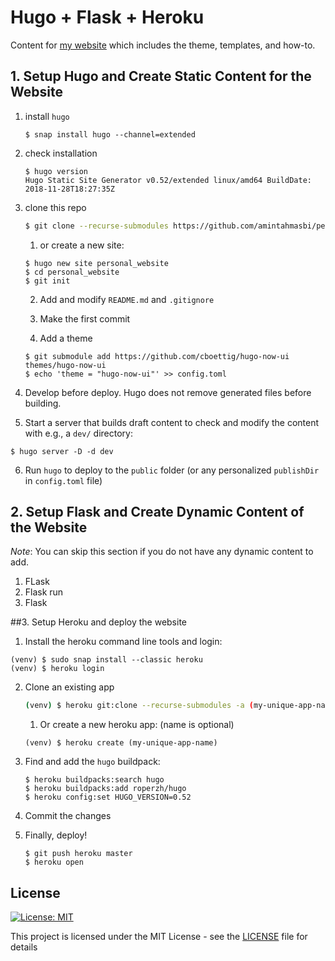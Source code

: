 # Hugo + Flask + Heroku

Content for [my website](https://www.tahmasbi.net) which includes the theme, templates, and how-to.

## 1. Setup Hugo and Create Static Content for the Website

1. install `hugo`

   ```shell
   $ snap install hugo --channel=extended
   ```

2. check installation

   ```shell
   $ hugo version
   Hugo Static Site Generator v0.52/extended linux/amd64 BuildDate: 2018-11-28T18:27:35Z
   
   ```

3. clone this repo

   ```bash
   $ git clone --recurse-submodules https://github.com/amintahmasbi/personal_website.git
   ```

   1. or create a new site:

   ```shell
   $ hugo new site personal_website
   $ cd personal_website
   $ git init
   ```

   2. Add and modify `README.md` and `.gitignore` 

   3. Make the first commit

   4. Add a theme

   ```shell
   $ git submodule add https://github.com/cboettig/hugo-now-ui themes/hugo-now-ui
   $ echo 'theme = "hugo-now-ui"' >> config.toml
   ```

4. Develop before deploy. Hugo does not remove generated files before building. 

5. Start a server that builds draft content to check and modify the content with e.g., a `dev/` directory:
  ```shell
  $ hugo server -D -d dev
  ```

6. Run `hugo` to deploy to the `public` folder (or any personalized `publishDir` in `config.toml` file)

## 2. Setup Flask and Create Dynamic Content of the Website

_Note_: You can skip this section if you do not have any dynamic content to add.

1. FLask
2. Flask run
3. Flask

##3. Setup Heroku and deploy the website 

1. Install the heroku command line tools and login:

  ```shell
  (venv) $ sudo snap install --classic heroku
  (venv) $ heroku login
  ```

2. Clone an existing app 

   ```bash
   (venv) $ heroku git:clone --recurse-submodules -a (my-unique-app-name)
   ```

   1. Or create a new heroku app: (name is optional)

   ```shell
   (venv) $ heroku create (my-unique-app-name)	
   ```

3. Find and add the `hugo` buildpack:

   ```shell
   $ heroku buildpacks:search hugo
   $ heroku buildpacks:add roperzh/hugo
   $ heroku config:set HUGO_VERSION=0.52
   ```

4. Commit the changes 

5. Finally, deploy!

   ```shell
   $ git push heroku master
   $ heroku open
   ```

## License 

[![License: MIT](https://img.shields.io/badge/License-MIT-yellow.svg)](https://opensource.org/licenses/MIT)

This project is licensed under the MIT License - see the [LICENSE](LICENSE) file for details
